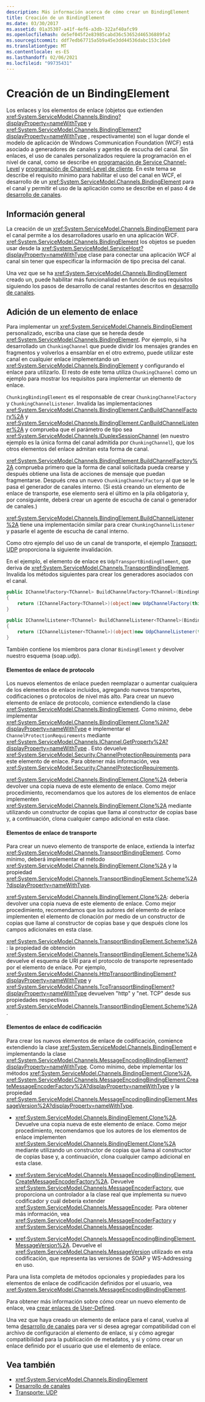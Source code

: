 ```yaml
---
description: Más información acerca de cómo crear un BindingElement
title: Creación de un BindingElement
ms.date: 03/30/2017
ms.assetid: 01a35307-a41f-4ef6-a3db-322af40afc99
ms.openlocfilehash: de5ef045f2e83985cabd36c53652d46536889fa2
ms.sourcegitcommit: ddf7edb67715a5b9a45e3dd44536dabc153c1de0
ms.translationtype: MT
ms.contentlocale: es-ES
ms.lasthandoff: 02/06/2021
ms.locfileid: "99735431"
---
```

# <a name="creating-a-bindingelement"></a>Creación de un BindingElement

Los enlaces y los elementos de enlace (objetos que extienden <xref:System.ServiceModel.Channels.Binding?displayProperty=nameWithType> y <xref:System.ServiceModel.Channels.BindingElement?displayProperty=nameWithType> , respectivamente) son el lugar donde el modelo de aplicación de Windows Communication Foundation (WCF) está asociado a generadores de canales y agentes de escucha del canal. Sin enlaces, el uso de canales personalizados requiere la programación en el nivel de canal, como se describe en [programación de Service Channel-Level](service-channel-level-programming.md) y [programación de Channel-Level de cliente](client-channel-level-programming.md). En este tema se describe el requisito mínimo para habilitar el uso del canal en WCF, el desarrollo de un <xref:System.ServiceModel.Channels.BindingElement> para el canal y permitir el uso de la aplicación como se describe en el paso 4 de [desarrollo de canales](developing-channels.md).  
  
## <a name="overview"></a>Información general  

 La creación de un <xref:System.ServiceModel.Channels.BindingElement> para el canal permite a los desarrolladores usarlo en una aplicación WCF. <xref:System.ServiceModel.Channels.BindingElement> los objetos se pueden usar desde la <xref:System.ServiceModel.ServiceHost?displayProperty=nameWithType> clase para conectar una aplicación WCF al canal sin tener que especificar la información de tipo precisa del canal.  
  
 Una vez que se ha <xref:System.ServiceModel.Channels.BindingElement> creado un, puede habilitar más funcionalidad en función de sus requisitos siguiendo los pasos de desarrollo de canal restantes descritos en [desarrollo de canales](developing-channels.md).  
  
## <a name="adding-a-binding-element"></a>Adición de un elemento de enlace  

 Para implementar un <xref:System.ServiceModel.Channels.BindingElement> personalizado, escriba una clase que se hereda desde <xref:System.ServiceModel.Channels.BindingElement>. Por ejemplo, si ha desarrollado un `ChunkingChannel` que puede dividir los mensajes grandes en fragmentos y volverlos a ensamblar en el otro extremo, puede utilizar este canal en cualquier enlace implementando un <xref:System.ServiceModel.Channels.BindingElement> y configurando el enlace para utilizarlo. El resto de este tema utiliza `ChunkingChannel` como un ejemplo para mostrar los requisitos para implementar un elemento de enlace.  
  
 `ChunkingBindingElement` es el responsable de crear `ChunkingChannelFactory` y `ChunkingChannelListener`. Invalida las implementaciones <xref:System.ServiceModel.Channels.BindingElement.CanBuildChannelFactory%2A> y <xref:System.ServiceModel.Channels.BindingElement.CanBuildChannelListener%2A> y comprueba que el parámetro de tipo sea <xref:System.ServiceModel.Channels.IDuplexSessionChannel> (en nuestro ejemplo es la única forma del canal admitida por `ChunkingChannel`), que los otros elementos del enlace admitan esta forma de canal.  
  
 <xref:System.ServiceModel.Channels.BindingElement.BuildChannelFactory%2A> comprueba primero que la forma de canal solicitada pueda crearse y después obtiene una lista de acciones de mensaje que puedan fragmentarse. Después crea un nuevo `ChunkingChannelFactory` al que se le pasa el generador de canales interno. (Si está creando un elemento de enlace de transporte, ese elemento será el último en la pila obligatoria y, por consiguiente, deberá crear un agente de escucha de canal o generador de canales.)  
  
 <xref:System.ServiceModel.Channels.BindingElement.BuildChannelListener%2A> tiene una implementación similar para crear `ChunkingChannelListener` y pasarle el agente de escucha de canal interno.  
  
 Como otro ejemplo del uso de un canal de transporte, el ejemplo [Transport: UDP](../samples/transport-udp.md) proporciona la siguiente invalidación.  
  
 En el ejemplo, el elemento de enlace es `UdpTransportBindingElement`, que deriva de <xref:System.ServiceModel.Channels.TransportBindingElement>. Invalida los métodos siguientes para crear los generadores asociados con el canal.  
  
```csharp  
public IChannelFactory<TChannel> BuildChannelFactory<TChannel>(BindingContext context)  
{  
    return (IChannelFactory<TChannel>)(object)new UdpChannelFactory(this, context);  
}  
  
public IChannelListener<TChannel> BuildChannelListener<TChannel>(BindingContext context)  
{  
    return (IChannelListener<TChannel>)(object)new UdpChannelListener(this, context);  
}  
```  
  
 También contiene los miembros para clonar `BindingElement` y devolver nuestro esquema (soap.udp).  
  
#### <a name="protocol-binding-elements"></a>Elementos de enlace de protocolo  

 Los nuevos elementos de enlace pueden reemplazar o aumentar cualquiera de los elementos de enlace incluidos, agregando nuevos transportes, codificaciones o protocolos de nivel más alto. Para crear un nuevo elemento de enlace de protocolo, comience extendiendo la clase <xref:System.ServiceModel.Channels.BindingElement>. Como mínimo, debe implementar <xref:System.ServiceModel.Channels.BindingElement.Clone%2A?displayProperty=nameWithType> e implementar el `ChannelProtectionRequirements` mediante <xref:System.ServiceModel.Channels.IChannel.GetProperty%2A?displayProperty=nameWithType> . Esto devuelve <xref:System.ServiceModel.Security.ChannelProtectionRequirements> para este elemento de enlace.  Para obtener más información, vea <xref:System.ServiceModel.Security.ChannelProtectionRequirements>.  
  
 <xref:System.ServiceModel.Channels.BindingElement.Clone%2A> debería devolver una copia nueva de este elemento de enlace. Como mejor procedimiento, recomendamos que los autores de los elementos de enlace implementen <xref:System.ServiceModel.Channels.BindingElement.Clone%2A> mediante utilizando un constructor de copias que llama al constructor de copias base y, a continuación, clona cualquier campo adicional en esta clase.  
  
#### <a name="transport-binding-elements"></a>Elementos de enlace de transporte  

 Para crear un nuevo elemento de transporte de enlace, extienda la interfaz <xref:System.ServiceModel.Channels.TransportBindingElement>. Como mínimo, deberá implementar el método <xref:System.ServiceModel.Channels.BindingElement.Clone%2A> y la propiedad <xref:System.ServiceModel.Channels.TransportBindingElement.Scheme%2A?displayProperty=nameWithType>.  
  
 <xref:System.ServiceModel.Channels.BindingElement.Clone%2A>: debería devolver una copia nueva de este elemento de enlace.  Como mejor procedimiento, recomendamos que los autores del elemento de enlace implementen el elemento de clonación por medio de un constructor de copias que llame al constructor de copias base y que después clone los campos adicionales en esta clase.  
  
 <xref:System.ServiceModel.Channels.TransportBindingElement.Scheme%2A>: la propiedad de obtención <xref:System.ServiceModel.Channels.TransportBindingElement.Scheme%2A> devuelve el esquema de URI para el protocolo de transporte representado por el elemento de enlace. Por ejemplo, <xref:System.ServiceModel.Channels.HttpTransportBindingElement?displayProperty=nameWithType> y <xref:System.ServiceModel.Channels.TcpTransportBindingElement?displayProperty=nameWithType> devuelven "http" y "net. TCP" desde sus propiedades respectivas <xref:System.ServiceModel.Channels.TransportBindingElement.Scheme%2A> .  
  
#### <a name="encoding-binding-elements"></a>Elementos de enlace de codificación  

 Para crear los nuevos elementos de enlace de codificación, comience extendiendo la clase <xref:System.ServiceModel.Channels.BindingElement> e implementando la clase <xref:System.ServiceModel.Channels.MessageEncodingBindingElement?displayProperty=nameWithType>. Como mínimo, debe implementar los métodos <xref:System.ServiceModel.Channels.BindingElement.Clone%2A>, <xref:System.ServiceModel.Channels.MessageEncodingBindingElement.CreateMessageEncoderFactory%2A?displayProperty=nameWithType> y la propiedad <xref:System.ServiceModel.Channels.MessageEncodingBindingElement.MessageVersion%2A?displayProperty=nameWithType>.  
  
- <xref:System.ServiceModel.Channels.BindingElement.Clone%2A>. Devuelve una copia nueva de este elemento de enlace. Como mejor procedimiento, recomendamos que los autores de los elementos de enlace implementen <xref:System.ServiceModel.Channels.BindingElement.Clone%2A> mediante utilizando un constructor de copias que llama al constructor de copias base y, a continuación, clona cualquier campo adicional en esta clase.  
  
- <xref:System.ServiceModel.Channels.MessageEncodingBindingElement.CreateMessageEncoderFactory%2A>. Devuelve <xref:System.ServiceModel.Channels.MessageEncoderFactory>, que proporciona un controlador a la clase real que implementa su nuevo codificador y cuál debería extender <xref:System.ServiceModel.Channels.MessageEncoder>. Para obtener más información, vea <xref:System.ServiceModel.Channels.MessageEncoderFactory> y <xref:System.ServiceModel.Channels.MessageEncoder>.  
  
- <xref:System.ServiceModel.Channels.MessageEncodingBindingElement.MessageVersion%2A>. Devuelve el <xref:System.ServiceModel.Channels.MessageVersion> utilizado en esta codificación, que representa las versiones de SOAP y WS-Addressing en uso.  
  
 Para una lista completa de métodos opcionales y propiedades para los elementos de enlace de codificación definidos por el usuario, vea <xref:System.ServiceModel.Channels.MessageEncodingBindingElement>.  
  
 Para obtener más información sobre cómo crear un nuevo elemento de enlace, vea [crear enlaces de User-Defined](creating-user-defined-bindings.md).  
  
 Una vez que haya creado un elemento de enlace para el canal, vuelva al tema [desarrollo de canales](developing-channels.md) para ver si desea agregar compatibilidad con el archivo de configuración al elemento de enlace, si y cómo agregar compatibilidad para la publicación de metadatos, y si y cómo crear un enlace definido por el usuario que use el elemento de enlace.  
  
## <a name="see-also"></a>Vea también

- <xref:System.ServiceModel.Channels.BindingElement>
- [Desarrollo de canales](developing-channels.md)
- [Transporte: UDP](../samples/transport-udp.md)
